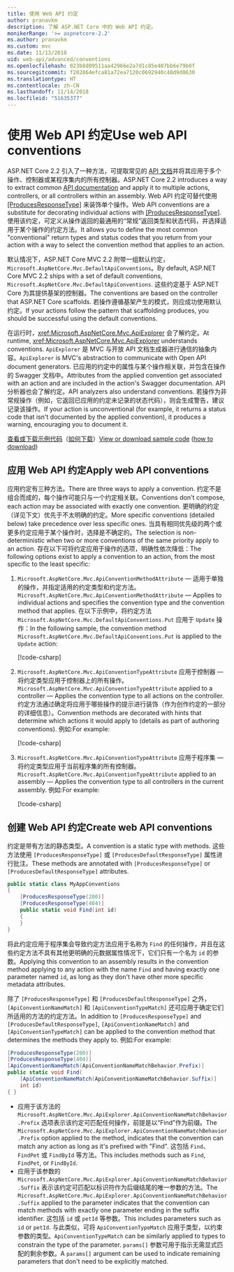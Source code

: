 ```yaml
---
title: 使用 Web API 约定
author: pranavkm
description: 了解 ASP.NET Core 中的 Web API 约定。
monikerRange: '>= aspnetcore-2.2'
ms.author: pranavkm
ms.custom: mvc
ms.date: 11/13/2018
uid: web-api/advanced/conventions
ms.openlocfilehash: 023b8d09511aa42966e2a7d1c85e407bb6e79b0f
ms.sourcegitcommit: f202864efca81a72ea7120c0692940c40d9d0630
ms.translationtype: HT
ms.contentlocale: zh-CN
ms.lasthandoff: 11/14/2018
ms.locfileid: "51635377"
---
```

# <a name="use-web-api-conventions"></a><span data-ttu-id="bce5d-103">使用 Web API 约定</span><span class="sxs-lookup"><span data-stu-id="bce5d-103">Use web API conventions</span></span>

<span data-ttu-id="bce5d-104">ASP.NET Core 2.2 引入了一种方法，可提取常见的 [API 文档](xref:tutorials/web-api-help-pages-using-swagger)并将其应用于多个操作、控制器或某程序集内的所有控制器。</span><span class="sxs-lookup"><span data-stu-id="bce5d-104">ASP.NET Core 2.2 introduces a way to extract common [API documentation](xref:tutorials/web-api-help-pages-using-swagger) and apply it to multiple actions, controllers, or all controllers within an assembly.</span></span> <span data-ttu-id="bce5d-105">Web API 约定可替代使用 [[ProducesResponseType]](xref:Microsoft.AspNetCore.Mvc.ProducesResponseTypeAttribute) 来装饰单个操作。</span><span class="sxs-lookup"><span data-stu-id="bce5d-105">Web API conventions are a substitute for decorating individual actions with [[ProducesResponseType]](xref:Microsoft.AspNetCore.Mvc.ProducesResponseTypeAttribute).</span></span> <span data-ttu-id="bce5d-106">使用该约定，可定义从操作返回的最通用的“常规”返回类型和状态代码，并选择适用于某个操作的约定方法。</span><span class="sxs-lookup"><span data-stu-id="bce5d-106">It allows you to define the most common "conventional" return types and status codes that you return from your action with a way to select the convention method that applies to an action.</span></span>

<span data-ttu-id="bce5d-107">默认情况下，ASP.NET Core MVC 2.2 附带一组默认约定，`Microsoft.AspNetCore.Mvc.DefaultApiConventions`。</span><span class="sxs-lookup"><span data-stu-id="bce5d-107">By default, ASP.NET Core MVC 2.2 ships with a set of default conventions, `Microsoft.AspNetCore.Mvc.DefaultApiConventions`.</span></span> <span data-ttu-id="bce5d-108">这些约定基于 ASP.NET Core 为其提供基架的控制器。</span><span class="sxs-lookup"><span data-stu-id="bce5d-108">The conventions are based on the controller that ASP.NET Core scaffolds.</span></span> <span data-ttu-id="bce5d-109">若操作遵循基架产生的模式，则应成功使用默认约定。</span><span class="sxs-lookup"><span data-stu-id="bce5d-109">If your actions follow the pattern that scaffolding produces, you should be successful using the default conventions.</span></span>

<span data-ttu-id="bce5d-110">在运行时，<xref:Microsoft.AspNetCore.Mvc.ApiExplorer> 会了解约定。</span><span class="sxs-lookup"><span data-stu-id="bce5d-110">At runtime, <xref:Microsoft.AspNetCore.Mvc.ApiExplorer> understands conventions.</span></span> <span data-ttu-id="bce5d-111">`ApiExplorer` 是 MVC 与开放 API 文档生成器进行通信的抽象内容。</span><span class="sxs-lookup"><span data-stu-id="bce5d-111">`ApiExplorer` is MVC's abstraction to communicate with Open API document generators.</span></span> <span data-ttu-id="bce5d-112">已应用的约定中的属性与某个操作相关联，并包含在操作的 Swagger 文档中。</span><span class="sxs-lookup"><span data-stu-id="bce5d-112">Attributes from the applied convention get associated with an action and are included in the action's Swagger documentation.</span></span> <span data-ttu-id="bce5d-113">API 分析器也会了解约定。</span><span class="sxs-lookup"><span data-stu-id="bce5d-113">API analyzers also understand conventions.</span></span> <span data-ttu-id="bce5d-114">若操作为非常规操作（例如，它返回已应用的约定未记录的状态代码），则会生成警告，建议记录该操作。</span><span class="sxs-lookup"><span data-stu-id="bce5d-114">If your action is unconventional (for example, it returns a status code that isn't documented by the applied convention), it produces a warning, encouraging you to document it.</span></span>

<span data-ttu-id="bce5d-115">[查看或下载示例代码](https://github.com/aspnet/Docs/tree/master/aspnetcore/web-api/advanced/conventions/sample)（[如何下载](xref:index#how-to-download-a-sample)）</span><span class="sxs-lookup"><span data-stu-id="bce5d-115">[View or download sample code](https://github.com/aspnet/Docs/tree/master/aspnetcore/web-api/advanced/conventions/sample) ([how to download](xref:index#how-to-download-a-sample))</span></span>

## <a name="apply-web-api-conventions"></a><span data-ttu-id="bce5d-116">应用 Web API 约定</span><span class="sxs-lookup"><span data-stu-id="bce5d-116">Apply web API conventions</span></span>

<span data-ttu-id="bce5d-117">应用约定有三种方法。</span><span class="sxs-lookup"><span data-stu-id="bce5d-117">There are three ways to apply a convention.</span></span> <span data-ttu-id="bce5d-118">约定不是组合而成的，每个操作可能只与一个约定相关联。</span><span class="sxs-lookup"><span data-stu-id="bce5d-118">Conventions don't compose, each action may be associated with exactly one convention.</span></span> <span data-ttu-id="bce5d-119">更明确的约定（详见下文）优先于不太明确的约定。</span><span class="sxs-lookup"><span data-stu-id="bce5d-119">More specific conventions (detailed below) take precedence over less specific ones.</span></span> <span data-ttu-id="bce5d-120">当具有相同优先级的两个或更多约定应用于某个操作时，选择是不确定的。</span><span class="sxs-lookup"><span data-stu-id="bce5d-120">The selection is non-deterministic when two or more conventions of the same priority apply to an action.</span></span> <span data-ttu-id="bce5d-121">存在以下可将约定应用于操作的选项，明确性依次降低：</span><span class="sxs-lookup"><span data-stu-id="bce5d-121">The following options exist to apply a convention to an action, from the most specific to the least specific:</span></span>

1. <span data-ttu-id="bce5d-122">`Microsoft.AspNetCore.Mvc.ApiConventionMethodAttribute` &mdash; 适用于单独的操作，并指定适用的约定类型和约定方法。</span><span class="sxs-lookup"><span data-stu-id="bce5d-122">`Microsoft.AspNetCore.Mvc.ApiConventionMethodAttribute` &mdash; Applies to individual actions and specifies the convention type and the convention method that applies.</span></span> <span data-ttu-id="bce5d-123">在以下示例中，将约定方法 `Microsoft.AspNetCore.Mvc.DefaultApiConventions.Put` 应用于 `Update` 操作：</span><span class="sxs-lookup"><span data-stu-id="bce5d-123">In the following sample, the convention method `Microsoft.AspNetCore.Mvc.DefaultApiConventions.Put` is applied to the `Update` action:</span></span>

    [!code-csharp[](conventions/sample/Controllers/ContactsConventionController.cs?name=apiconventionmethod&highlight=2-3)]

1. <span data-ttu-id="bce5d-124">`Microsoft.AspNetCore.Mvc.ApiConventionTypeAttribute` 应用于控制器 &mdash; 将约定类型应用于控制器上的所有操作。</span><span class="sxs-lookup"><span data-stu-id="bce5d-124">`Microsoft.AspNetCore.Mvc.ApiConventionTypeAttribute` applied to a controller &mdash; Applies the convention type to all actions on the controller.</span></span> <span data-ttu-id="bce5d-125">约定方法通过确定将应用于哪些操作的提示进行装饰（作为创作约定的一部分的详细信息）。</span><span class="sxs-lookup"><span data-stu-id="bce5d-125">Convention methods are decorated with hints that determine which actions it would apply to (details as part of authoring conventions).</span></span> <span data-ttu-id="bce5d-126">例如:</span><span class="sxs-lookup"><span data-stu-id="bce5d-126">For example:</span></span>

    [!code-csharp[](conventions/sample/Controllers/ContactsConventionController.cs?name=apiconventiontypeattribute)]

1. <span data-ttu-id="bce5d-127">`Microsoft.AspNetCore.Mvc.ApiConventionTypeAttribute` 应用于程序集 &mdash; 将约定类型应用于当前程序集的所有控制器。</span><span class="sxs-lookup"><span data-stu-id="bce5d-127">`Microsoft.AspNetCore.Mvc.ApiConventionTypeAttribute` applied to an assembly &mdash; Applies the convention type to all controllers in the current assembly.</span></span> <span data-ttu-id="bce5d-128">例如:</span><span class="sxs-lookup"><span data-stu-id="bce5d-128">For example:</span></span>

    [!code-csharp[](conventions/sample/Startup.cs?name=apiconventiontypeattribute)]

## <a name="create-web-api-conventions"></a><span data-ttu-id="bce5d-129">创建 Web API 约定</span><span class="sxs-lookup"><span data-stu-id="bce5d-129">Create web API conventions</span></span>

<span data-ttu-id="bce5d-130">约定是带有方法的静态类型。</span><span class="sxs-lookup"><span data-stu-id="bce5d-130">A convention is a static type with methods.</span></span> <span data-ttu-id="bce5d-131">这些方法使用 `[ProducesResponseType]` 或 `[ProducesDefaultResponseType]` 属性进行批注。</span><span class="sxs-lookup"><span data-stu-id="bce5d-131">These methods are annotated with `[ProducesResponseType]` or `[ProducesDefaultResponseType]` attributes.</span></span>

```csharp
public static class MyAppConventions
{
    [ProducesResponseType(200)]
    [ProducesResponseType(404)]
    public static void Find(int id)
    {
    }
}
```

<span data-ttu-id="bce5d-132">将此约定应用于程序集会导致约定方法应用于名称为 `Find` 的任何操作，并且在这些约定方法不具有其他更明确的元数据属性情况下，它们只有一个名为 `id` 的参数。</span><span class="sxs-lookup"><span data-stu-id="bce5d-132">Applying this convention to an assembly results in the convention method applying to any action with the name `Find` and having exactly one parameter named `id`, as long as they don't have other more specific metadata attributes.</span></span>

<span data-ttu-id="bce5d-133">除了 `[ProducesResponseType]` 和 `[ProducesDefaultResponseType]` 之外，`[ApiConventionNameMatch]` 和 `[ApiConventionTypeMatch]` 还可应用于确定它们所适用的方法的约定方法。</span><span class="sxs-lookup"><span data-stu-id="bce5d-133">In addition to `[ProducesResponseType]` and `[ProducesDefaultResponseType]`, `[ApiConventionNameMatch]` and `[ApiConventionTypeMatch]` can be applied to the convention method that determines the methods they apply to.</span></span> <span data-ttu-id="bce5d-134">例如:</span><span class="sxs-lookup"><span data-stu-id="bce5d-134">For example:</span></span>

```csharp
[ProducesResponseType(200)]
[ProducesResponseType(404)]
[ApiConventionNameMatch(ApiConventionNameMatchBehavior.Prefix)]
public static void Find(
    [ApiConventionNameMatch(ApiConventionNameMatchBehavior.Suffix)]
    int id)
{ }
```

* <span data-ttu-id="bce5d-135">应用于该方法的 `Microsoft.AspNetCore.Mvc.ApiExplorer.ApiConventionNameMatchBehavior.Prefix` 选项表示该约定可匹配任何操作，前提是以“Find”作为前缀。</span><span class="sxs-lookup"><span data-stu-id="bce5d-135">The `Microsoft.AspNetCore.Mvc.ApiExplorer.ApiConventionNameMatchBehavior.Prefix` option applied to the method, indicates that the convention can match any action as long as it's prefixed with "Find".</span></span> <span data-ttu-id="bce5d-136">这包括 `Find`、`FindPet` 或 `FindById` 等方法。</span><span class="sxs-lookup"><span data-stu-id="bce5d-136">This includes methods such as `Find`, `FindPet`, or `FindById`.</span></span>
* <span data-ttu-id="bce5d-137">应用于该参数的 `Microsoft.AspNetCore.Mvc.ApiExplorer.ApiConventionNameMatchBehavior.Suffix` 表示该约定可匹配以标识符作为后缀结尾的唯一参数的方法。</span><span class="sxs-lookup"><span data-stu-id="bce5d-137">The `Microsoft.AspNetCore.Mvc.ApiExplorer.ApiConventionNameMatchBehavior.Suffix` applied to the parameter indicates that the convention can match methods with exactly one parameter ending in the suffix identifier.</span></span> <span data-ttu-id="bce5d-138">这包括 `id` 或 `petId` 等参数。</span><span class="sxs-lookup"><span data-stu-id="bce5d-138">This includes parameters such as `id` or `petId`.</span></span> <span data-ttu-id="bce5d-139">与此类似，可将 `ApiConventionTypeMatch` 应用于类型，以约束参数的类型。</span><span class="sxs-lookup"><span data-stu-id="bce5d-139">`ApiConventionTypeMatch` can be similarly applied to types to constrain the type of the parameter.</span></span> <span data-ttu-id="bce5d-140">`params[]` 参数可用于指示无需显式匹配的剩余参数。</span><span class="sxs-lookup"><span data-stu-id="bce5d-140">A `params[]` argument can be used to indicate remaining parameters that don't need to be explicitly matched.</span></span>
